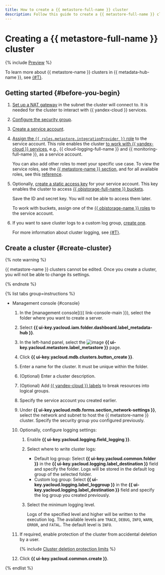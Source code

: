 ```yaml
---
title: How to create a {{ metastore-full-name }} cluster
description: Follow this guide to create a {{ metastore-full-name }} cluster.
---
```


# Creating a {{ metastore-full-name }} cluster

{% include [Preview](../../../_includes/note-preview.md) %}

To learn more about {{ metastore-name }} clusters in {{ metadata-hub-name }}, see [{#T}](../../concepts/metastore.md).

## Getting started {#before-you-begin}

1. [Set up a NAT gateway](../../../vpc/operations/create-nat-gateway.md) in the subnet the cluster will connect to. It is needed for the cluster to interact with {{ yandex-cloud }} services.
1. [Configure the security group](configure-security-group.md).
1. [Create a service account](../../../iam/operations/sa/create.md).
1. [Assign the `{{ roles.metastore.integrationProvider }}` role](../../../iam/operations/sa/assign-role-for-sa.md) to the service account. This role enables the cluster [to work with {{ yandex-cloud }} services](../../concepts/metastore-impersonation.md), e.g., {{ cloud-logging-full-name }} and {{ monitoring-full-name }}, as a service account.

    You can also add other roles to meet your specific use case. To view the service roles, see the [{{ metastore-name }} section](../../security/metastore-roles.md), and for all available roles, see this [reference](../../../iam/roles-reference.md).

1. Optionally, [create a static access key](../../../iam/operations/sa/create-access-key.md) for your service account. This key enables the cluster to access [{{ objstorage-full-name }} buckets](../../../storage/concepts/bucket.md).

    Save the ID and secret key. You will not be able to access them later.

    To work with buckets, assign one of the [{{ objstorage-name }} roles](../../../storage/security/index.md#service-roles) to the service account.

1. If you want to save cluster logs to a custom log group, [create one](../../../logging/operations/create-group.md).

    For more information about cluster logging, see [{#T}](../../tutorials/metastore-logging.md).

## Create a cluster {#create-cluster}

{% note warning %}

{{ metastore-name }} clusters cannot be edited. Once you create a cluster, you will not be able to change its settings.

{% endnote %}

{% list tabs group=instructions %}

- Management console {#console}

    1. In the [management console]({{ link-console-main }}), select the folder where you want to create a server.
    1. Select **{{ ui-key.yacloud.iam.folder.dashboard.label_metadata-hub }}**.
    1. In the left-hand panel, select the ![image](../../../_assets/console-icons/database.svg) **{{ ui-key.yacloud.metastore.label_metastore }}** page.
    1. Click **{{ ui-key.yacloud.mdb.clusters.button_create }}**.
    1. Enter a name for the cluster. It must be unique within the folder.
    1. (Optional) Enter a cluster description.
    1. (Optional) Add [{{ yandex-cloud }} labels](../../../resource-manager/concepts/labels.md) to break resources into logical groups.
    1. Specify the service account you created earlier.
    1. Under **{{ ui-key.yacloud.mdb.forms.section_network-settings }}**, select the network and subnet to host the {{ metastore-name }} cluster. Specify the security group you configured previously.
    1. Optionally, configure logging settings:

        1. Enable **{{ ui-key.yacloud.logging.field_logging }}**.
        1. Select where to write cluster logs:

            * Default log group: Select **{{ ui-key.yacloud.common.folder }}** in the **{{ ui-key.yacloud.logging.label_destination }}** field and specify the folder. Logs will be stored in the default log group of the selected folder.
            * Custom log group: Select **{{ ui-key.yacloud.logging.label_loggroup }}** in the **{{ ui-key.yacloud.logging.label_destination }}** field and specify the log group you created previously.

        1. Select the minimum logging level.

            Logs of the specified level and higher will be written to the execution log. The available levels are `TRACE`, `DEBUG`, `INFO`, `WARN`, `ERROR`, and `FATAL`. The default level is `INFO`.
    1. If required, enable protection of the cluster from accidental deletion by a user.

        {% include [Cluster deletion protection limits](../../../_includes/mdb/deletion-protection-limits-data.md) %}

    1. Click **{{ ui-key.yacloud.common.create }}**.

{% endlist %}
